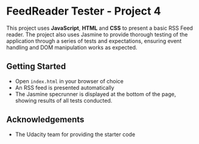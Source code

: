 # FeedReader Tester - Project 4

This project uses **JavaScript**, **HTML** and **CSS** to present a basic RSS Feed reader. The project also uses Jasmine to provide thorough testing of the application through a series of tests and expectations, ensuring event handling and DOM manipulation works as expected.

## Getting Started

* Open `index.html` in your browser of choice
* An RSS feed is presented automatically
* The Jasmine specrunner is displayed at the bottom of the page, showing results of all tests conducted.

## Acknowledgements

* The Udacity team for providing the starter code